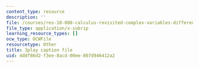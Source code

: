 ```yaml
---
content_type: resource
description: ''
file: /courses/res-18-008-calculus-revisited-complex-variables-differential-equations-and-linear-algebra-fall-2011/4d8f86d2f3ee8acd00ee807d946412a2_an5E940fqZQ.srt
file_type: application/x-subrip
learning_resource_types: []
ocw_type: OCWFile
resourcetype: Other
title: 3play caption file
uid: 4d8f86d2-f3ee-8acd-00ee-807d946412a2
---
```

